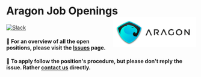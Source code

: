 # Aragon Job Openings <img align="right" src="https://github.com/aragonone/issues/blob/master/logo.png" height="80px" />

[![Slack](https://aragon.chat/badge.svg)](https://aragon.chat)

#### 🦋 For an overview of all the open positions, please visit the [Issues](https://github.com/aragon/jobs/issues) page.
#### 📝 To apply follow the position's procedure, but please don't reply the issue. Rather [contact us](mailto:contact@aragon.one) directly.
